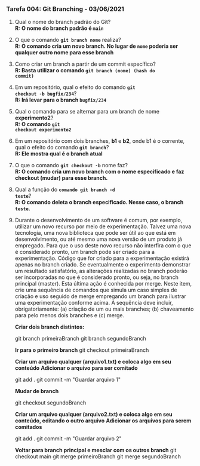 ### Tarefa 004: Git Branching - 03/06/2021

1. Qual o nome do branch padrão do Git?
<br>**R: O nome do branch padrão é <code>main</code>**<br>

2. O que o comando **<code>git branch nome</code>** realiza?
<br>**R: O comando cria um novo branch. No lugar de <code>nome</code> poderia ser qualquer outro nome para esse branch**<br>

3. Como criar um branch a partir de um commit específico?
<br>**R: Basta utilizar o comando <code>git branch (nome) (hash do commit)</code>**<br>

4. Em um repositório, qual o efeito do comando **<code>git checkout -b bugfix/234</code>**?
<br>**R: Irá levar para o branch <code>bugfix/234</code>**<br>

5. Qual o comando para se alternar para um branch de nome **experimento2**?
<br>**R: O comando <code>git checkout experimento2</code>**<br>

6. Em um repositório com dois branches, **b1** e **b2**, onde b1 é o corrente, qual o efeito do comando **<code>git branch</code>**?
<br>**R: Ele mostra qual é o branch atual**<br>

7. O que o comando **<code>git checkout -b</code>** nome faz?
<br>**R: O comando cria um novo branch com o nome especificado e faz checkout (mudar) para esse branch.**<br>

8. Qual a função do <code>**comando git branch -d teste</code>**?
<br>**R: O comando deleta o branch especificado. Nesse caso, o branch <code>teste</code>.**<br>

9. Durante o desenvolvimento de um software é comum, por exemplo, utilizar um novo recurso por meio de experimentação. Talvez uma nova tecnologia, uma nova biblioteca que pode ser útil ao que está em desenvolvimento, ou até mesmo uma nova versão de um produto já empregado. Para que o uso deste novo recurso não interfira com o que é considerado pronto, um branch pode ser criado para a experimentação. Código que for criado para a experimentação existirá apenas no branch criado. Se eventualmente o experimento demonstrar um resultado satisfatório, as alterações realizadas no branch poderão ser incorporadas no que é considerado pronto, ou seja, no branch principal (master). Esta última ação é conhecida por merge. Neste item, crie uma sequência de comandos que simula um caso simples de criação e uso seguido de merge empregando um branch para ilustrar uma experimentação conforme acima. A sequência deve incluir, obrigatoriamente: (a) criação de um ou mais branches; (b) chaveamento para pelo menos dois branches e (c) merge.

	**Criar dois branch distintos:**

	git branch primeiraBranch
	git branch segundoBranch

	**Ir para o primeiro branch**
	git checkout primeiraBranch

	**Criar um arquivo qualquer (arquivo1.txt) e coloca algo em seu conteúdo**
	**Adicionar o arquivo para ser comitado**

	git add .
	git commit -m "Guardar arquivo 1"
	
	**Mudar de branch**
	
	git checkout segundoBranch

	**Criar um arquivo qualquer (arquivo2.txt) e coloca algo em seu conteúdo, editando o outro arquivo**
	**Adicionar os arquivos para serem comitados**

	git add .
	git commit -m "Guardar arquivo 2"

	**Voltar para branch principal e mesclar com os outros branch**
	git checkout main
	git merge primeiroBranch
	git merge segundoBranch

	

	



